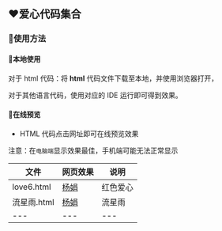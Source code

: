 ## ❤️爱心代码集合

### 🤩使用方法

#### 💌本地使用

对于 html 代码：将 **html** 代码文件下载至本地，并使用浏览器打开，

对于其他语言代码，使用对应的 IDE 运行即可得到效果。

#### 💌在线预览

- HTML 代码点击网址即可在线预览效果

注意：在`电脑端`显示效果最佳，手机端可能无法正常显示

|   文件   |   网页效果   | 说明  |
| ---- | ---- |---- |
| love6.html | [杨娟](https://xes8.github.io/SEX/love6.html)| 红色爱心 |
| 流星雨.html | [杨娟](https://xes8.github.io/SEX/流星雨.html) | 流星雨 |
| --- | --- | --- |
